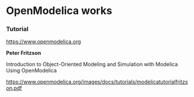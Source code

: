 # OpenModelica works

### Tutorial

https://www.openmodelica.org

**Peter Fritzson**

Introduction to Object-Oriented Modeling and Simulation
with Modelica Using OpenModelica

https://www.openmodelica.org/images/docs/tutorials/modelicatutorialfritzson.pdf
